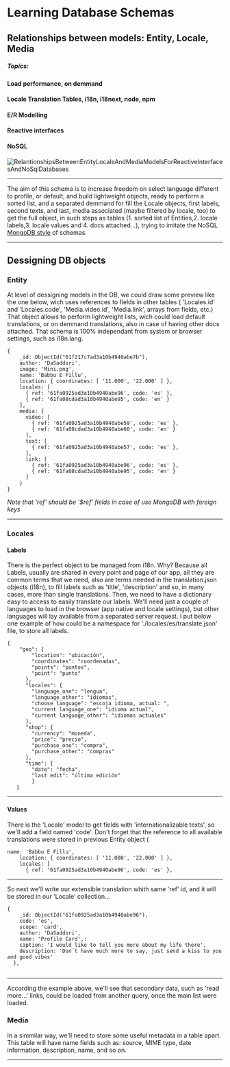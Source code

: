 
# Learning Database Schemas

## Relationships between models: Entity, Locale, Media
##### Topics:
#### Load performance, on demmand
#### Locale Translation Tables, i18n, i18next, node, npm
#### E/R Modelling
#### Reactive interfaces
#### NoSQL

![RelantionshipsBetweenEntityLocaleAndMediaModelsForReactiveInterfacesAndNoSqlDatabases](https://user-images.githubusercontent.com/57029303/151651517-648ad2aa-e787-462c-96d8-88263a1f3325.png)



***
The aim of this schema is to increase freedom on select language different to profile, or default, and build lightweight objects, ready to perform a sorted list, and a separated demmand for fill the Locale objects, first labels, second texts, and last, media associated (maybe filtered by locale, too) to get the full object, in such steps as tables (1. sorted list of Entities,2. locale labels,3. locale values and 4. docs attached...), trying to imitate the NoSQL [MongoDB style](https://docs.mongodb.com/manual/tutorial/model-embedded-one-to-one-relationships-between-documents/) of schemas. 

***
## Dessigning DB objects

### Entity

At level of dessigning models in the DB, we could draw some preview like the one below, 
wich uses references to fields in other tables ( 'Locales.id' and 'Locales.code', 'Media.video.id', 'Media.link', arrays from fields, etc.)
That object allows to perform lightweight lists, wich could load default translations, or on demmand translations, also in case of having other docs attached.
That schema is 100% independant from system or browser settings, such as i18n.lang.

```
{
    _id: ObjectId("61f217c7ad3a10b4940abe7b"),
    author: 'DaSaddori',
    image: 'Mini.png',
    name: 'Babbu E Fillu',
    location: { coordinates: [ '11.000', '22.000' ] },
    locales: [
      { ref: '61fa0925ad3a10b4940abe96', code: 'es' },
      { ref: '61fa08cdad3a10b4940abe95', code: 'en' }
    ],
    media: {
      video: [
        { ref: '61fa0925ad3a10b4940abe59', code: 'es' },
        { ref: '61fa08cdad3a10b4940abe60', code: 'en' }
      ],
      text: [
        { ref: '61fa0925ad3a10b4940abe57', code: 'es' },
      ],
      link: [
        { ref: '61fa0925ad3a10b4940abe96', code: 'es' },
        { ref: '61fa08cdad3a10b4940abe95', code: 'en' }
      ]
    }
}
```
*Note that 'ref' should be '$ref' fields in case of use MongoDB with foreign keys*
***
### Locales
#### Labels
There is the perfect object to be managed from i18n. Why? Because all Labels, usually are shared in every point and page of our app, all they are common terms that we need, also are terms needed in the translation.json objects (i18n),  to fill labels such as 'title', 'description' and so, in many cases, more than single translations. Then, we need to have a dictionary easy to access to easily translate our labels. We'll need just a couple of languages to load in the browser (app native and locale settings), but  other languages will lay  available  from a separated server request. I put below one example of how could be a namespace for './locales/es/translate.json' file, to store all labels.
```
{
    "geo": {
        "location": "ubicación",
        "coordinates": "coordenadas",
        "points": "puntos",
        "point": "punto"
      },
      "locales": {
        "language_one": "lengua",
        "language_other": "idiomas",
        "choose language": "escoja idioma, actual: ",
        "current language_one": "idioma actual",
        "current language_other": "idiomas actuales"
      },
      "shop": {
        "currency": "moneda",
        "price": "precio",
        "purchase_one": "compra",
        "purchase_other": "compras"        
      },
      "time": {
        "date": "fecha",
        "last edit": "última edición"
        }
   }
```
***

#### Values

There is the 'Locale' model to get fields with 'internationalizable texts', so we'll add a field named 'code'. Don't forget that the reference to all available translations were stored in previous Entity object (
```
name: 'Babbu E Fillu',
    location: { coordinates: [ '11.000', '22.000' ] },
    locales: [
      { ref: '61fa0925ad3a10b4940abe96', code: 'es' },
```

***
So next we'll write our extensible translation whith same 'ref' id, and it will be stored in our 'Locale' collection...

```
{
    _id: ObjectId("61fa0925ad3a10b4940abe96"),
    code: 'es',
    scope: 'card',
    author: 'DaSaddori',
    name: 'Profile Card',: 
    caption: 'I would like to tell you more about my life there',
    description: 'Don´t have much more to say, just send a kiss to you and good vibes'
  }, 
  
```
***
According the example above, we'll see that secondary data, such as 'read more...' links, could be loaded from another query, once the main list were loaded.

### Media 
In a simmilar way, we'll need to store some useful metadata in a table apart. This table will have name fields such as: source, MIME type, date information, description, name, and so on.
 ***
 
